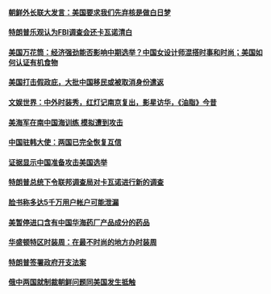 #### [朝鲜外长联大发言：美国要求我们先弃核是做白日梦](../pages/zg_yre_rvq/4593211.md) 

#### [特朗普乐观认为FBI调查会还卡瓦诺清白](../pages/zg_yre_rvq/4592894.md) 

#### [美国万花筒：经济强劲能否影响中期选举？中国女设计师混搭时事和时尚；美国如何认证有机食物](../pages/zg_yre_rvq/4592786.md) 

#### [美国打击假政庇，大批中国移民或被取消身份遣返](../pages/zg_yre_rvq/4592773.md) 

#### [文娱世界：中外时装秀，红灯记南京复出，影星访华，《油脂》今昔 ](../pages/zg_yre_rvq/4539836.md) 

#### [美海军在南中国海训练 模拟遭到攻击](../pages/zg_yre_rvq/4592471.md) 

#### [中国驻韩大使：两国已完全恢复互信](../pages/zg_yre_rvq/4592465.md) 

#### [证据显示中国准备攻击美国选举](../pages/zg_yre_rvq/4592435.md) 

#### [特朗普总统下令联邦调查局对卡瓦诺进行新的调查](../pages/zg_yre_rvq/4592093.md) 

#### [脸书称多达5千万用户帐户可能泄漏](../pages/zg_yre_rvq/4592055.md) 

#### [美暂停进口含有中国华海药厂产品成分的药品](../pages/zg_yre_rvq/4592033.md) 

#### [华盛顿特区时装周：在最不时尚的地方办时装周](../pages/zg_yre_rvq/4591972.md) 

#### [特朗普签署政府开支法案](../pages/zg_yre_rvq/4591892.md) 

#### [俄中两国就制裁朝鲜问题同美国发生抵触](../pages/zg_yre_rvq/4591879.md) 

